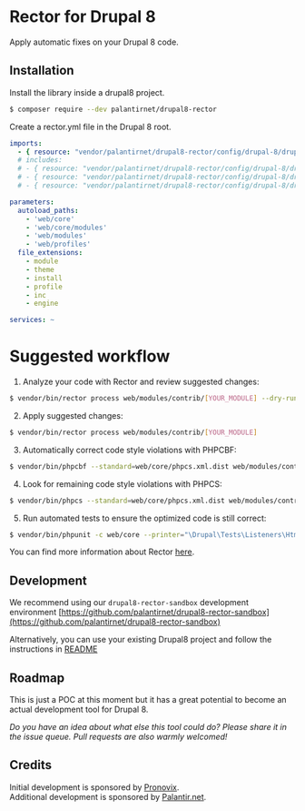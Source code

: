 # Rector for Drupal 8

Apply automatic fixes on your Drupal 8 code.

## Installation

Install the library inside a drupal8 project.

```bash
$ composer require --dev palantirnet/drupal8-rector
```

Create a rector.yml file in the Drupal 8 root.

```yml
imports:
  - { resource: "vendor/palantirnet/drupal8-rector/config/drupal-8/drupal-8-all-deprecations.yml" }
  # includes:
  # - { resource: "vendor/palantirnet/drupal8-rector/config/drupal-8/drupal-8.5-deprecations.yml" }
  # - { resource: "vendor/palantirnet/drupal8-rector/config/drupal-8/drupal-8.6-deprecations.yml" }
  # - { resource: "vendor/palantirnet/drupal8-rector/config/drupal-8/drupal-8.7-deprecations.yml" }

parameters:
  autoload_paths:
    - 'web/core'
    - 'web/core/modules'
    - 'web/modules'
    - 'web/profiles'
  file_extensions:
    - module
    - theme
    - install
    - profile
    - inc
    - engine

services: ~
```

# Suggested workflow

1. Analyze your code with Rector and review suggested changes:

```sh
$ vendor/bin/rector process web/modules/contrib/[YOUR_MODULE] --dry-run
```

2. Apply suggested changes:

```sh
$ vendor/bin/rector process web/modules/contrib/[YOUR_MODULE]
```

3. Automatically correct code style violations with PHPCBF:

```sh
$ vendor/bin/phpcbf --standard=web/core/phpcs.xml.dist web/modules/contrib/[YOUR_MODULE] -s --colors
```
4. Look for remaining code style violations with PHPCS:

```sh
$ vendor/bin/phpcs --standard=web/core/phpcs.xml.dist web/modules/contrib/[YOUR_MODULE] -s --colors
```

5. Run automated tests to ensure the optimized code is still correct:

```sh
$ vendor/bin/phpunit -c web/core --printer="\Drupal\Tests\Listeners\HtmlOutputPrinter" -v --debug web/modules/contrib/[YOUR_MODULE]/tests
```

You can find more information about Rector [here](https://github.com/rectorphp/rector).

## Development

We recommend using our `drupal8-rector-sandbox` development environment [https://github.com/palantirnet/drupal8-rector-sandbox](https://github.com/palantirnet/drupal8-rector-sandbox)

Alternatively, you can use your existing Drupal8 project and follow the instructions in [README](https://github.com/palantirnet/drupal8-rector-sandbox/blob/master/README.md#developing-with-drupal-rector)

## Roadmap

This is just a POC at this moment but it has a great potential to become an actual development tool for Drupal 8.

*Do you have an idea about what else this tool could do? Please share it in the issue queue. Pull requests are also warmly welcomed!*

## Credits

Initial development is sponsored by [Pronovix](https://pronovix.com).<br/>
Additional development is sponsored by [Palantir.net](https://www.palantir.net).
